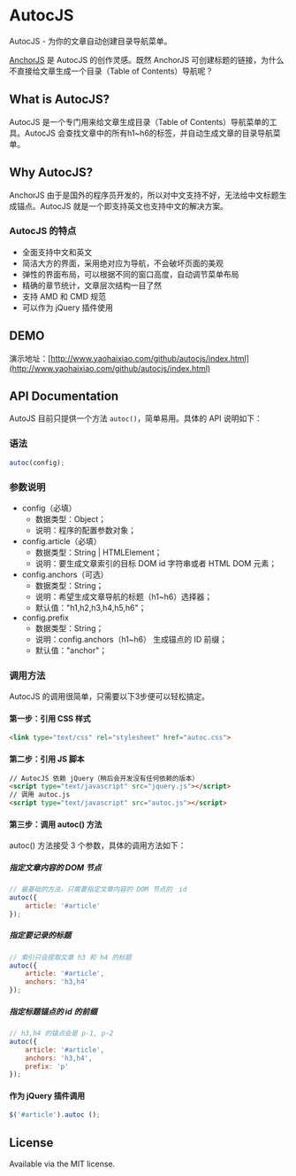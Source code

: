 # AutocJS
AutocJS - 为你的文章自动创建目录导航菜单。

[AnchorJS](http://bryanbraun.github.io/anchorjs/) 是 AutocJS 的创作灵感。既然 AnchorJS 可创建标题的链接，为什么不直接给文章生成一个目录（Table of Contents）导航呢？

## What is AutocJS?
AutocJS 是一个专门用来给文章生成目录（Table of Contents）导航菜单的工具。AutocJS 会查找文章中的所有h1~h6的标签，并自动生成文章的目录导航菜单。

## Why AutocJS?
AnchorJS 由于是国外的程序员开发的，所以对中文支持不好，无法给中文标题生成锚点。AutocJS 就是一个即支持英文也支持中文的解决方案。

### AutocJS 的特点

  * 全面支持中文和英文
  * 简洁大方的界面，采用绝对应为导航，不会破坏页面的美观
  * 弹性的界面布局，可以根据不同的窗口高度，自动调节菜单布局
  * 精确的章节统计，文章层次结构一目了然
  * 支持 AMD 和 CMD 规范
  * 可以作为 jQuery 插件使用

## DEMO
演示地址：[http://www.yaohaixiao.com/github/autocjs/index.html](http://www.yaohaixiao.com/github/autocjs/index.html)

## API Documentation
AutoJS 目前只提供一个方法 <code>autoc()</code>，简单易用。具体的 API 说明如下：

### 语法

```js
autoc(config);
```
### 参数说明

 * config（必填）
     * 数据类型：Object；
     * 说明：程序的配置参数对象；
 * config.article（必填）
     * 数据类型：String | HTMLElement；
     * 说明：要生成文章索引的目标 DOM id 字符串或者 HTML DOM 元素；
 * config.anchors（可选）
     * 数据类型：String；
     * 说明：希望生成文章导航的标题（h1~h6）选择器；
     * 默认值："h1,h2,h3,h4,h5,h6"；
 * config.prefix</strong>
     * 数据类型：String；</li>
     * 说明：config.anchors（h1~h6） 生成锚点的 ID 前缀；
     * 默认值："anchor"；
     
### 调用方法
AutocJS 的调用很简单，只需要以下3步便可以轻松搞定。

#### 第一步：引用 CSS 样式

```html
<link type="text/css" rel="stylesheet" href="autoc.css">
```

#### 第二步：引用 JS 脚本

``` html
// AutocJS 依赖 jQuery（稍后会开发没有任何依赖的版本）
<script type="text/javascript" src="jquery.js"></script>
// 调用 autoc.js
<script type="text/javascript" src="autoc.js"></script>
```

#### 第三步：调用 autoc() 方法
autoc() 方法接受 3 个参数，具体的调用方法如下：

##### 指定文章内容的 DOM 节点

``` js
// 最基础的方法，只需要指定文章内容的 DOM 节点的　id
autoc({
    article: '#article'
});
```
##### 指定要记录的标题

``` js
// 索引只会提取文章 h3 和 h4 的标题
autoc({
    article: '#article',
    anchors: 'h3,h4'
});
```

##### 指定标题锚点的 id 的前缀
``` js
// h3,h4 的锚点会是 p-1, p-2
autoc({
    article: '#article',
    anchors: 'h3,h4',
    prefix: 'p'
});
```

#### 作为 jQuery 插件调用

```javascript
$('#article').autoc ();
```

## License

Available via the MIT license.
